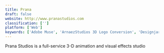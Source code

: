 ```yaml
---
title: Prana
draft: false 
website: http://www.pranastudios.com
classification: ['']
platform: ['Web']
keywords: ['Adobe Muse', 'ArnaezStudios 3D Logo Conversion', 'Designjar', 'Findasense', 'StoryVisionVideo', 'Tablo Noir', 'Upwork', 'Weeby']
---
```

Prana Studios is a full-service 3-D animation and visual effects studio